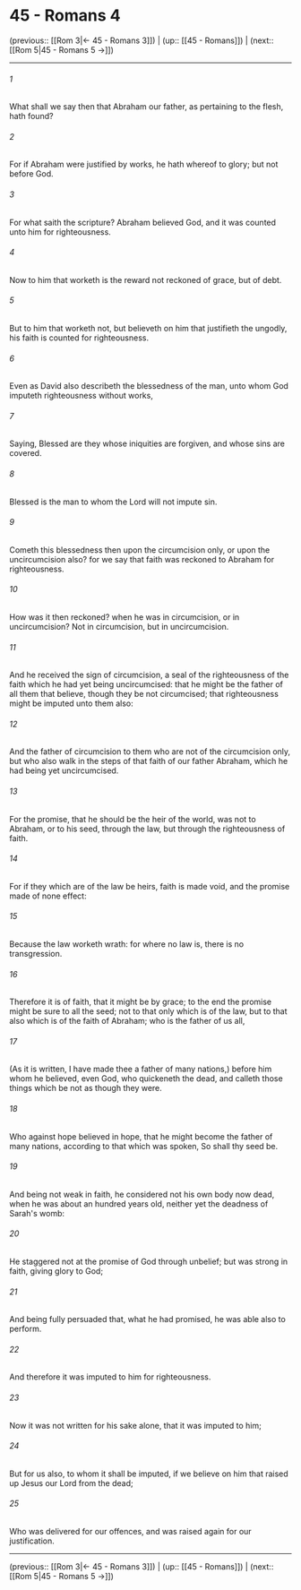 # 45 - Romans 4

(previous:: [[Rom 3|← 45 - Romans 3]]) | (up:: [[45 - Romans]]) | (next:: [[Rom 5|45 - Romans 5 →]])

***


###### 1 
What shall we say then that Abraham our father, as pertaining to the flesh, hath found? 

###### 2 
For if Abraham were justified by works, he hath whereof to glory; but not before God. 

###### 3 
For what saith the scripture? Abraham believed God, and it was counted unto him for righteousness. 

###### 4 
Now to him that worketh is the reward not reckoned of grace, but of debt. 

###### 5 
But to him that worketh not, but believeth on him that justifieth the ungodly, his faith is counted for righteousness. 

###### 6 
Even as David also describeth the blessedness of the man, unto whom God imputeth righteousness without works, 

###### 7 
Saying, Blessed are they whose iniquities are forgiven, and whose sins are covered. 

###### 8 
Blessed is the man to whom the Lord will not impute sin. 

###### 9 
Cometh this blessedness then upon the circumcision only, or upon the uncircumcision also? for we say that faith was reckoned to Abraham for righteousness. 

###### 10 
How was it then reckoned? when he was in circumcision, or in uncircumcision? Not in circumcision, but in uncircumcision. 

###### 11 
And he received the sign of circumcision, a seal of the righteousness of the faith which he had yet being uncircumcised: that he might be the father of all them that believe, though they be not circumcised; that righteousness might be imputed unto them also: 

###### 12 
And the father of circumcision to them who are not of the circumcision only, but who also walk in the steps of that faith of our father Abraham, which he had being yet uncircumcised. 

###### 13 
For the promise, that he should be the heir of the world, was not to Abraham, or to his seed, through the law, but through the righteousness of faith. 

###### 14 
For if they which are of the law be heirs, faith is made void, and the promise made of none effect: 

###### 15 
Because the law worketh wrath: for where no law is, there is no transgression. 

###### 16 
Therefore it is of faith, that it might be by grace; to the end the promise might be sure to all the seed; not to that only which is of the law, but to that also which is of the faith of Abraham; who is the father of us all, 

###### 17 
(As it is written, I have made thee a father of many nations,) before him whom he believed, even God, who quickeneth the dead, and calleth those things which be not as though they were. 

###### 18 
Who against hope believed in hope, that he might become the father of many nations, according to that which was spoken, So shall thy seed be. 

###### 19 
And being not weak in faith, he considered not his own body now dead, when he was about an hundred years old, neither yet the deadness of Sarah's womb: 

###### 20 
He staggered not at the promise of God through unbelief; but was strong in faith, giving glory to God; 

###### 21 
And being fully persuaded that, what he had promised, he was able also to perform. 

###### 22 
And therefore it was imputed to him for righteousness. 

###### 23 
Now it was not written for his sake alone, that it was imputed to him; 

###### 24 
But for us also, to whom it shall be imputed, if we believe on him that raised up Jesus our Lord from the dead; 

###### 25 
Who was delivered for our offences, and was raised again for our justification.

***

(previous:: [[Rom 3|← 45 - Romans 3]]) | (up:: [[45 - Romans]]) | (next:: [[Rom 5|45 - Romans 5 →]])
